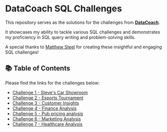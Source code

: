 # DataCoach SQL Challenges

This repository serves as the solutions for the challenges from **[DataCoach](https://mattsteel87.wixsite.com/datacoach)**. 

It showcases my ability to tackle various SQL challenges and demonstrates my proficiency in SQL query writing and problem-solving skills.

A special thanks to [Matthew Steel](https://www.linkedin.com/in/matthew-steel-4a7a8915b/) for creating these insightful and engaging SQL challenges!

## 📚 Table of Contents

Please find the links for the challenges below:
- [Challenge 1 - Steve's Car Showroom](https://github.com/KomalGupta02/Steel-Data-SQL-Challenge/tree/main/Challenge%201%20-%20Steve's%20Car%20Showroom)
- [Challenge 2 - Esports Tournament](https://github.com/KomalGupta02/Steel-Data-SQL-Challenge/tree/main/Challenge%202%20-%20Esports%20Tournament)
- [Challenge 3 - Customer Insights](https://github.com/KomalGupta02/Steel-Data-SQL-Challenge/tree/main/Challenge%203%20-%20Customer%20Insights)
- [Challenge 4 - Finance Analysis](https://github.com/KomalGupta02/Steel-Data-SQL-Challenge/blob/main/Challenge%204%20-%20Finance%20Analysis/README.md)
- [Challenge 5 - Pub pricing analysis](https://github.com/KomalGupta02/Steel-Data-SQL-Challenge/blob/main/Challenge%205%20-%20Pub%20pricing%20analysis/README.md)
- [Challenge 6 - Marketing Analysis](https://github.com/KomalGupta02/Steel-Data-SQL-Challenge/tree/main/Challenge%206%20-%20Marketing%20Analysis)
- [Challenge 7 - Healthcare Analysis](https://github.com/KomalGupta02/DataCoach-SQL-Challenges/tree/main/Challenge%207%20-%20Healthcare%20Analysis)

